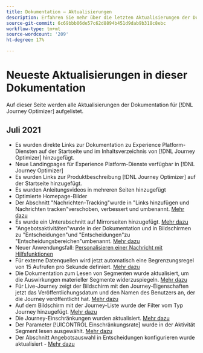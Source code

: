 ```yaml
---
title: Dokumentation – Aktualisierungen
description: Erfahren Sie mehr über die letzten Aktualisierungen der Dokumentation
source-git-commit: 6c69bbb06de57c62d8894b451d9dab9b318c8ebc
workflow-type: tm+mt
source-wordcount: '209'
ht-degree: 17%

---
```



# Neueste Aktualisierungen in dieser Dokumentation

Auf dieser Seite werden alle Aktualisierungen der Dokumentation für [!DNL Journey Optimizer] aufgelistet.

## Juli 2021

* Es wurden direkte Links zur Dokumentation zu Experience Platform-Diensten auf der Startseite und im Inhaltsverzeichnis von [!DNL Journey Optimizer] hinzugefügt.
* Neue Landingpages für Experience Platform-Dienste verfügbar in [!DNL Journey Optimizer]
* Es wurden Links zur Produktbeschreibung [!DNL Journey Optimizer] auf der Startseite hinzugefügt.
* Es wurden Anleitungsvideos in mehreren Seiten hinzugefügt
* Optimierte Homepage-Bilder
* Der Abschnitt &quot;Nachrichten-Tracking&quot;wurde in &quot;Links hinzufügen und Nachrichten tracken&quot;verschoben, verbessert und umbenannt. [Mehr dazu](message-tracking.md)
* Es wurde ein Unterabschnitt auf Mirrorseiten hinzugefügt. [Mehr dazu](message-tracking.md#mirror-page)
* &quot;Angebotsaktivitäten&quot;wurde in der Dokumentation und in Bildschirmen zu &quot;Entscheidungen&quot;und &quot;Entscheidungen&quot;zu &quot;Entscheidungsbereichen&quot;umbenannt. [Mehr dazu](offers/get-started/starting-offer-decisioning.md)
* Neuer Anwendungsfall: [Personalisieren einer Nachricht mit Hilfsfunktionen](personalization/personalization-use-case-helper-functions.md)
* Für externe Datenquellen wird jetzt automatisch eine Begrenzungsregel von 15 Aufrufen pro Sekunde definiert. [Mehr dazu](configuration/external-systems.md#capping)
* Die Dokumentation zum Lesen von Segmenten wurde aktualisiert, um die Auswirkungen materieller Segmente widerzuspiegeln. [Mehr dazu](building-journeys/read-segment.md)
* Für Live-Journey zeigt der Bildschirm mit den Journey-Eigenschaften jetzt das Veröffentlichungsdatum und den Namen des Benutzers an, der die Journey veröffentlicht hat. [Mehr dazu](building-journeys/journey-gs.md#change-properties)
* Auf dem Bildschirm mit der Journey-Liste wurde der Filter vom Typ Journey hinzugefügt. [Mehr dazu](user-interface.md#section_lgm_hpz_pgb)
* Die Journey-Einschränkungen wurden aktualisiert. [Mehr dazu](building-journeys/limitations.md)
* Der Parameter [!UICONTROL Einschränkungsrate] wurde in der Aktivität Segment lesen ausgewählt. [Mehr dazu](building-journeys/read-segment.md#configuring-segment-trigger-activity)
* Der Abschnitt Angebotsauswahl in Entscheidungen konfigurieren wurde aktualisiert - [Mehr dazu](offers/offer-activities/configure-offer-selection.md)
 